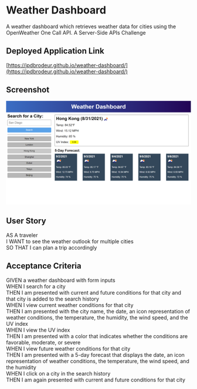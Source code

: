 # Weather Dashboard

A weather dashboard which retrieves weather data for cities using the OpenWeather One Call API. 
A Server-Side APIs Challenge

## Deployed Application Link
[https://jpdbrodeur.github.io/weather-dashboard/](https://jpdbrodeur.github.io/weather-dashboard/)

## Screenshot
![View Screenshot](screenshot.png)

## User Story

AS A traveler  
I WANT to see the weather outlook for multiple cities  
SO THAT I can plan a trip accordingly  

## Acceptance Criteria

GIVEN a weather dashboard with form inputs  
WHEN I search for a city  
THEN I am presented with current and future conditions for that city and that city is added to the search history  
WHEN I view current weather conditions for that city  
THEN I am presented with the city name, the date, an icon representation of weather conditions, the temperature, the humidity, the wind speed, and the UV index  
WHEN I view the UV index  
THEN I am presented with a color that indicates whether the conditions are favorable, moderate, or severe  
WHEN I view future weather conditions for that city  
THEN I am presented with a 5-day forecast that displays the date, an icon representation of weather conditions, the temperature, the wind speed, and the humidity  
WHEN I click on a city in the search history  
THEN I am again presented with current and future conditions for that city  